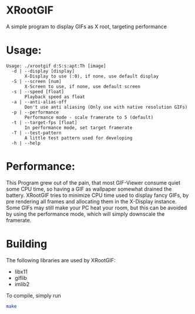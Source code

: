 # XRootGIF
A simple program to display GIFs as X root, targeting performance

# Usage:
``` text
Usage: ./xrootgif d:S:s:apt:Th [image]
  -d | --display [display]
       X-Display to use (:0), if none, use default display
  -S | --screen [num]
       X-Screen to use, if none, use default screen
  -s | --speed [float]
       Playback speed as float
  -a | --anti-alias-off
       Don't use anti aliasing (Only use with native resolution GIFs)
  -p | --performance
       Performance mode - scale framerate to 5 (default)
  -t | --target-fps [float]
       In performance mode, set target framerate
  -T | --test-pattern
       A little test pattern used for developing
  -h | --help

```

# Performance:
This Program grew out of the pain, that most GIF-Viewer consume quiet
some CPU time, so having a GIF as wallpaper somewhat drained the battery.
XRootGIF tries to minimize CPU time used to display fancy GIFs,
by pre rendering all frames and allocating them in the X-Display instance.
Some GIFs may still make your PC heat your room, but this can be
avoided by using the performance mode, which will simply downscale
the framerate.

# Building
The following libraries are used by XRootGIF:

- libx11
- giflib
- imlib2

To compile, simply run

``` sh
make
```

